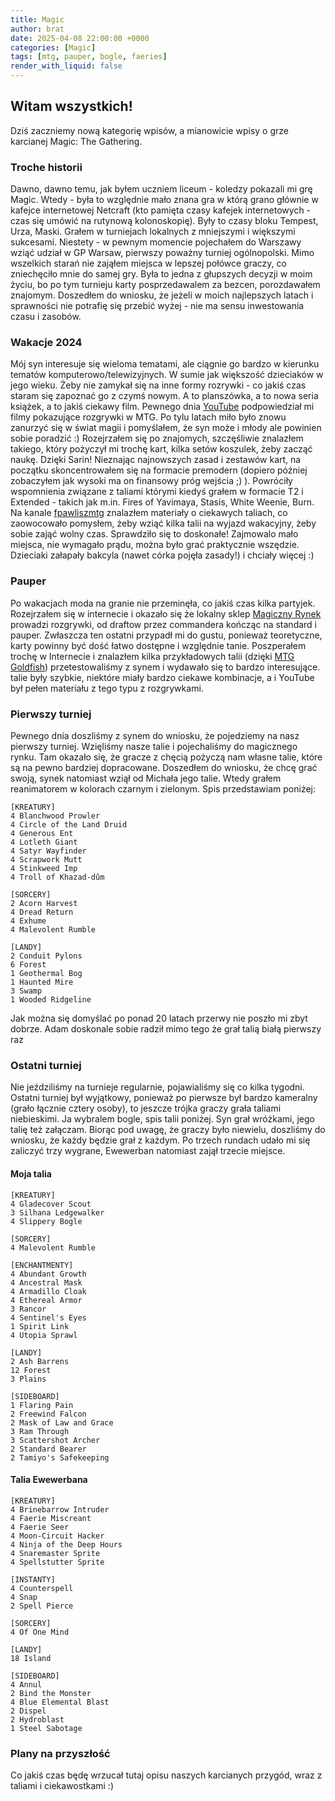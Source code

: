 ```yaml
---
title: Magic
author: brat
date: 2025-04-08 22:00:00 +0000
categories: [Magic]
tags: [mtg, pauper, bogle, faeries]
render_with_liquid: false
---
```


## Witam wszystkich!

Dziś zaczniemy nową kategorię wpisów, a mianowicie wpisy o grze karcianej Magic: The Gathering. 

### Troche historii
Dawno, dawno temu, jak byłem uczniem liceum - koledzy pokazali mi grę Magic. Wtedy - była to względnie mało znana gra w którą grano głównie w kafejce internetowej Netcraft (kto pamięta czasy kafejek internetowych - czas się umówić na rutynową kolonoskopię). Były to czasy bloku Tempest, Urza, Maski. Grałem w turniejach lokalnych z mniejszymi i większymi sukcesami. Niestety - w pewnym momencie pojechałem do Warszawy wziąć udział w GP Warsaw, pierwszy poważny turniej ogólnopolski. Mimo wszelkich starań nie zająłem miejsca w lepszej połówce graczy, co zniechęciło mnie do samej gry. Była to jedna z głupszych decyzji w moim życiu, bo po tym turnieju karty posprzedawalem za bezcen, porozdawałem znajomym. Doszedłem do wniosku, że jeżeli w moich najlepszych latach i sprawności nie potrafię się przebić wyżej - nie ma sensu inwestowania czasu i zasobów. 

### Wakacje 2024
Mój syn interesuje się wieloma tematami, ale ciągnie go bardzo w kierunku tematów komputerowo/telewizyjnych. W sumie jak większość dzieciaków w jego wieku. Żeby nie zamykał się na inne formy rozrywki - co jakiś czas staram się  zapoznać go z czymś nowym. A to planszówka, a to nowa seria książek, a to jakiś ciekawy film. 
Pewnego dnia [YouTube](https://YouTube.com) podpowiedział mi filmy pokazujące rozgrywki w MTG. Po tylu latach miło było znowu zanurzyć się w świat magii i pomyślałem, że syn może i młody ale powinien sobie poradzić :) 
Rozejrzałem się po znajomych, szczęśliwie znalazłem takiego, który pożyczył mi trochę kart, kilka setów koszulek, żeby zacząć naukę. Dzięki Sarin!
Nieznając najnowszych zasad i zestawów kart, na początku skoncentrowałem się na formacie premodern (dopiero później zobaczyłem jak wysoki ma on finansowy próg wejścia ;) ). Powróciły wspomnienia związane z taliami którymi kiedyś grałem w formacie T2 i Extended - takich jak m.in. Fires of Yavimaya, Stasis, White Weenie, Burn. Na kanale [fpawliszmtg](https://youtube.com/@fpawluszmtg) znalazłem materiały o ciekawych taliach, co zaowocowało pomysłem, żeby wziąć kilka talii na wyjazd wakacyjny, żeby sobie zająć wolny czas. Sprawdziło się to doskonałe! Zajmowalo mało miejsca, nie wymagało prądu, można było grać praktycznie wszędzie. Dzieciaki załapały bakcyla (nawet córka pojęła zasady!) i chciały więcej :)

### Pauper 
Po wakacjach moda na granie nie przeminęła, co jakiś czas kilka partyjek. Rozejrzałem się w internecie i okazało się że lokalny sklep [Magiczny Rynek](https://www.magicznyrynek.pl/) prowadzi rozgrywki, od draftow przez commandera kończąc na standard i pauper. 
Zwłaszcza ten ostatni przypadł mi do gustu, ponieważ teoretyczne, karty powinny być dość łatwo dostępne i względnie tanie. 
Poszperałem trochę w Internecie i znalazłem kilka przykładowych talii (dzięki [MTG Goldfish](https://www.mtggoldfish.com)) przetestowaliśmy z synem i wydawało się to bardzo interesujące. talie były szybkie, niektóre miały bardzo ciekawe kombinacje, a i YouTube był pełen materiału z tego typu z rozgrywkami.


### Pierwszy turniej
Pewnego dnia doszliśmy z synem do wniosku, że pojedziemy na nasz pierwszy turniej. Wzięliśmy nasze talie i pojechaliśmy do magicznego rynku.  Tam okazało się, że gracze z chęcią pożyczą nam własne talie, które są na pewno bardziej dopracowane. Doszedłem do wniosku, że chcę grać swoją, synek natomiast wziął od Michała jego talie. Wtedy grałem reanimatorem w kolorach czarnym i zielonym. Spis przedstawiam poniżej:

```text
[KREATURY]
4 Blanchwood Prowler
4 Circle of the Land Druid
4 Generous Ent
4 Lotleth Giant
4 Satyr Wayfinder
4 Scrapwork Mutt
4 Stinkweed Imp
4 Troll of Khazad-dûm

[SORCERY]
2 Acorn Harvest
4 Dread Return
4 Exhume
4 Malevolent Rumble

[LANDY]
2 Conduit Pylons
6 Forest
1 Geothermal Bog
1 Haunted Mire
3 Swamp
1 Wooded Ridgeline
```
Jak można się domyślać po ponad 20 latach przerwy nie poszło mi zbyt dobrze. Adam doskonale sobie radził mimo tego że grał talią białą pierwszy raz 


### Ostatni turniej
Nie jeździliśmy na turnieje regularnie, pojawialiśmy się co kilka tygodni. Ostatni turniej był wyjątkowy, ponieważ po pierwsze był bardzo kameralny (grało łącznie cztery osoby), to jeszcze trójka graczy grała taliami niebieskimi. Ja wybralem bogle, spis talii poniżej. Syn grał wróżkami, jego talię też załączam. 
Biorąc pod uwagę, że graczy było niewielu, doszliśmy do wniosku, że każdy będzie grał z każdym.  Po trzech rundach udało mi się zaliczyć trzy wygrane, Ewewerban natomiast zajął trzecie miejsce.

#### Moja talia
```text
[KREATURY]
4 Gladecover Scout
3 Silhana Ledgewalker
4 Slippery Bogle

[SORCERY]
4 Malevolent Rumble

[ENCHANTMENTY]
4 Abundant Growth
4 Ancestral Mask
4 Armadillo Cloak
4 Ethereal Armor
3 Rancor
4 Sentinel's Eyes
1 Spirit Link
4 Utopia Sprawl

[LANDY]
2 Ash Barrens
12 Forest
3 Plains

[SIDEBOARD]
1 Flaring Pain
2 Freewind Falcon
2 Mask of Law and Grace
3 Ram Through
3 Scattershot Archer
2 Standard Bearer
2 Tamiyo's Safekeeping
```

#### Talia Ewewerbana
```text
[KREATURY]
4 Brinebarrow Intruder
4 Faerie Miscreant
4 Faerie Seer
4 Moon-Circuit Hacker
4 Ninja of the Deep Hours
4 Snaremaster Sprite
4 Spellstutter Sprite

[INSTANTY]
4 Counterspell
4 Snap
2 Spell Pierce

[SORCERY]
4 Of One Mind

[LANDY]
18 Island

[SIDEBOARD]
4 Annul
2 Bind the Monster
4 Blue Elemental Blast
2 Dispel
2 Hydroblast
1 Steel Sabotage
```

### Plany na przyszłość
Co jakiś czas będę wrzucał tutaj opisu naszych karcianych przygód, wraz z taliami i ciekawostkami :)

